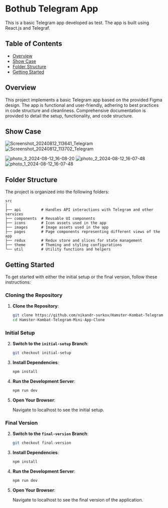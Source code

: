 # Bothub Telegram App

This is a basic Telegram app developed as test. The app is built using React.js and Telegraf.

## Table of Contents

- [Overview](#overview)
- [Show Case](#showcase)
- [Folder Structure](#folder-structure)
- [Getting Started](#gettingstarted)

## Overview

This project implements a basic Telegram app based on the provided Figma design. The app is functional and user-friendly, adhering to best practices in code structure and cleanliness. Comprehensive documentation is provided to detail the setup, functionality, and code structure.

## Show Case
![Screenshot_20240812_113641_Telegram](https://github.com/user-attachments/assets/6f61dc29-f6a5-4504-8149-068818dfa994)
![Screenshot_20240812_113702_Telegram](https://github.com/user-attachments/assets/cec670df-5b5a-4761-884c-39058b8d3b5d)

![photo_3_2024-08-12_16-08-20](https://github.com/user-attachments/assets/60b91a10-af13-4a76-86bd-4183770b0ebb)
![photo_2_2024-08-12_16-07-48](https://github.com/user-attachments/assets/d6f29cb2-a1a5-4c05-9c37-657d3083c583)
![photo_1_2024-08-12_16-07-48](https://github.com/user-attachments/assets/71e88cfd-69c3-4a58-9bf6-bca94b83891c)

## Folder Structure

The project is organized into the following folders:

```plaintext
src
│
├── api         # Handles API interactions with Telegram and other services
├── components  # Reusable UI components
├── icons       # Icon assets used in the app
├── images      # Image assets used in the app
├── pages       # Page components representing different views of the app
├── redux       # Redux store and slices for state management
├── theme       # Theming and styling configurations
└── util        # Utility functions and helpers
```

## Getting Started

To get started with either the initial setup or the final version, follow these instructions:

### Cloning the Repository

1. **Clone the Repository**:

    ```bash
    git clone https://github.com/nikandr-surkov/Hamster-Kombat-Telegram-Mini-App-Clone.git
    cd Hamster-Kombat-Telegram-Mini-App-Clone
    ```

### Initial Setup

2. **Switch to the `initial-setup` Branch**:

    ```bash
    git checkout initial-setup
    ```

3. **Install Dependencies**:

    ```bash
    npm install
    ```

4. **Run the Development Server**:

    ```bash
    npm run dev
    ```

5. **Open Your Browser**:

    Navigate to localhost to see the initial setup.

### Final Version

2. **Switch to the `final-version` Branch**:

    ```bash
    git checkout final-version
    ```

3. **Install Dependencies**:

    ```bash
    npm install
    ```

4. **Run the Development Server**:

    ```bash
    npm run dev
    ```

5. **Open Your Browser**:

    Navigate to localhost to see the final version of the application.



